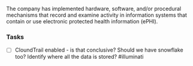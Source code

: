 The company has implemented hardware, software, and/or procedural mechanisms that record and examine activity in information systems that contain or use electronic protected health information (ePHI).

### Tasks
- [ ] CloundTrail enabled - is that conclusive? Should we have snowflake too? Identify where all the data is stored? #illuminati 